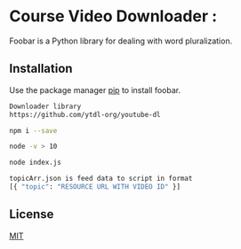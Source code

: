 # Course Video Downloader :

Foobar is a Python library for dealing with word pluralization.

## Installation

Use the package manager [pip](https://pip.pypa.io/en/stable/) to install foobar.

```bash
Downloader library
https://github.com/ytdl-org/youtube-dl

npm i --save

node -v > 10

node index.js

topicArr.json is feed data to script in format
[{ "topic": "RESOURCE URL WITH VIDEO ID" }]

```
## License
[MIT](https://choosealicense.com/licenses/mit/)
